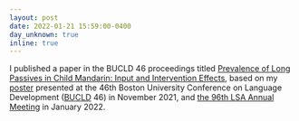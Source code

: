 ```yaml
---
layout: post
date: 2022-01-21 15:59:00-0400
day_unknown: true 
inline: true
---
```


I published a paper in the BUCLD 46 proceedings titled [Prevalence of Long Passives in Child Mandarin: Input and Intervention Effects](http://www.lingref.com/bucld/46/BUCLD46-36.pdf), based on my <a href="/assets/pdf/Liu_BUCLD46_poster.pdf" target="_new">poster</a> presented at the 46th Boston University Conference on Language Development ([BUCLD](https://www.bu.edu/bucld/) 46) in November 2021, and [the 96th LSA Annual Meeting](https://www.linguisticsociety.org/node/36129/schedule) in January 2022. 